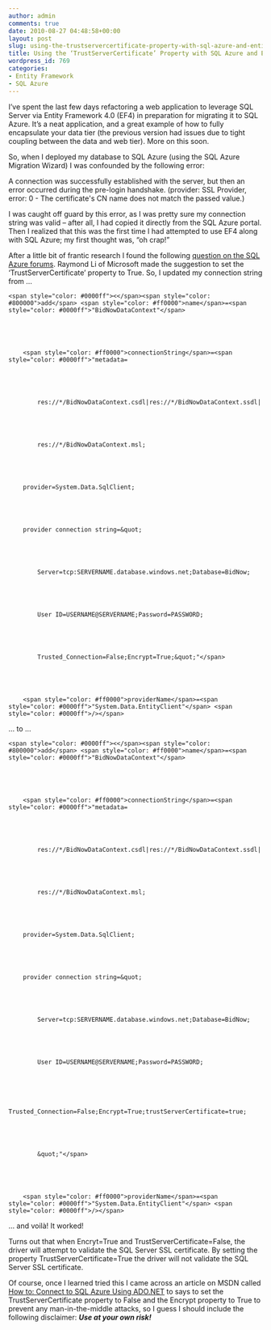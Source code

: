 ```yaml
---
author: admin
comments: true
date: 2010-08-27 04:48:58+00:00
layout: post
slug: using-the-trustservercertificate-property-with-sql-azure-and-entity-framework
title: Using the ‘TrustServerCertificate’ Property with SQL Azure and Entity Framework
wordpress_id: 769
categories:
- Entity Framework
- SQL Azure
---
```


I’ve spent the last few days refactoring a web application to leverage SQL Server via Entity Framework 4.0 (EF4) in preparation for migrating it to SQL Azure. It’s a neat application, and a great example of how to fully encapsulate your data tier (the previous version had issues due to tight coupling between the data and web tier). More on this soon.

 

So, when I deployed my database to SQL Azure (using the SQL Azure Migration Wizard) I was confounded by the following error:

 

A connection was successfully established with the server, but then an error occurred during the pre-login handshake. (provider: SSL Provider, error: 0 - The certificate's CN name does not match the passed value.)

   
 

I was caught off guard by this error, as I was pretty sure my connection string was valid – after all, I had copied it directly from the SQL Azure portal. Then I realized that this was the first time I had attempted to use EF4 along with SQL Azure; my first thought was, “oh crap!”

 

After a little bit of frantic research I found the following [question on the SQL Azure forums](http://social.msdn.microsoft.com/Forums/en-US/ssdsgetstarted/thread/94d24825-c5f7-4fb1-8c9f-a43be3ebde70). Raymond Li of Microsoft made the suggestion to set the ‘TrustServerCertificate’ property to True. So, I updated my connection string from …

 

  
    
    <span style="color: #0000ff"><</span><span style="color: #800000">add</span> <span style="color: #ff0000">name</span>=<span style="color: #0000ff">"BidNowDataContext"</span>



  
    
    	<span style="color: #ff0000">connectionString</span>=<span style="color: #0000ff">"metadata=



  
    
    		res://*/BidNowDataContext.csdl|res://*/BidNowDataContext.ssdl|



  
    
    		res://*/BidNowDataContext.msl;



  
    
    	provider=System.Data.SqlClient;



  
    
    	provider connection string=&quot;



  
    
    		Server=tcp:SERVERNAME.database.windows.net;Database=BidNow;



  
    
    		User ID=USERNAME@SERVERNAME;Password=PASSWORD;



  
    
    		Trusted_Connection=False;Encrypt=True;&quot;"</span>



  
    
    	<span style="color: #ff0000">providerName</span>=<span style="color: #0000ff">"System.Data.EntityClient"</span> <span style="color: #0000ff">/></span>









    
… to …










  
    
    <span style="color: #0000ff"><</span><span style="color: #800000">add</span> <span style="color: #ff0000">name</span>=<span style="color: #0000ff">"BidNowDataContext"</span>



  
    
    	<span style="color: #ff0000">connectionString</span>=<span style="color: #0000ff">"metadata=



  
    
    		res://*/BidNowDataContext.csdl|res://*/BidNowDataContext.ssdl|



  
    
    		res://*/BidNowDataContext.msl;



  
    
    	provider=System.Data.SqlClient;



  
    
    	provider connection string=&quot;



  
    
    		Server=tcp:SERVERNAME.database.windows.net;Database=BidNow;



  
    
    		User ID=USERNAME@SERVERNAME;Password=PASSWORD;



  
    
    		Trusted_Connection=False;Encrypt=True;trustServerCertificate=true;



  
    
    		&quot;"</span>



  
    
    	<span style="color: #ff0000">providerName</span>=<span style="color: #0000ff">"System.Data.EntityClient"</span> <span style="color: #0000ff">/></span>









    
… and voilà! It worked!





Turns out that when Encryt=True and TrustServerCertificate=False, the driver will attempt to validate the SQL Server SSL certificate. By setting the property TrustServerCertificate=True the driver will not validate the SQL Server SSL certificate.





Of course, once I learned tried this I came across an article on MSDN called [How to: Connect to SQL Azure Using ADO.NET](http://msdn.microsoft.com/en-us/library/ee336243.aspx) to says to set the TrustServerCertificate property to False and the Encrypt property to True to prevent any man-in-the-middle attacks, so I guess I should include the following disclaimer: _**Use at your own risk!**_
